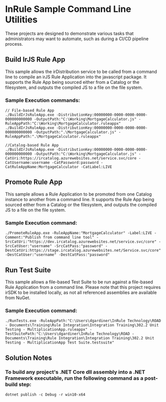 # InRule Sample Command Line Utilities

These projects are designed to demonstrate various tasks that administrators may want to automate, such as during a CI/CD pipeline process.



## Build IrJS Rule App

This sample allows the irDistribution service to be called from a command line to compile an irJS Rule Application into the javascript package.  It supports the Rule App being sourced either from a Catalog or the filesystem, and outputs the compiled JS to a file on the file system.

### Sample Execution commands:

    // File-based Rule App
    ./BuildIrJsRuleApp.exe -DistributionKey:00000000-0000-0000-0000-000000000000 -OutputPath:"C:\Working\MortgageCalculator.js" -RuleAppPath:"C:\Working\MortgageCalculator.ruleappx"
    ./BuildIrJsRuleApp.exe -DistributionKey:00000000-0000-0000-0000-000000000000 -OutputPath:".\MortgageCalculator.js" -RuleAppPath:".\MortgageCalculator.ruleappx"

    //Catalog-based Rule App
    ./BuildIrJsRuleApp.exe -DistributionKey:00000000-0000-0000-0000-000000000000 -OutputPath:"C:\Working\MortgageCalculator.js" -CatUri:https://ircatalog.azurewebsites.net/service.svc/core -CatUsername:username -CatPassword:password -CatRuleAppName:MortgageCalculator -CatLabel:LIVE



## Promote Rule App

This sample allows a Rule Application to be promoted from one Catalog instance to another from a command line.  It supports the Rule App being sourced either from a Catalog or the filesystem, and outputs the compiled JS to a file on the file system.

### Sample Execution command:

    ./PromoteRuleApp.exe -RuleAppName:"MortgageCalculator" -Label:LIVE -Comment:"Publish from command line tool" -SrcCatUri:"https://dev.ircatalog.azurewebsites.net/service.svc/core" -SrcCatUser:"username" -SrcCatPass:"password" -DestCatUri:https://stage.ircatalog.azurewebsites.net/Service.svc/core" -DestCatUser:"username" -DestCatPass:"password"



## Run Test Suite

This sample allows a file-based Test Suite to be run against a file-based Rule Application from a command line.  Please note that this project requires irSDK to be installed locally, as not all referenced assemblies are available from NuGet.

### Sample Execution command:

    ./RunTests.exe -RuleAppPath:"C:\Users\dgardiner\InRule Technology\ROAD - Documents\Training\Rule Integration\Integration Training\302.2 Unit Testing - MultiplicationApp.ruleappx" -TestSuitePath:"C:\Users\dgardiner\InRule Technology\ROAD - Documents\Training\Rule Integration\Integration Training\302.2 Unit Testing - MultiplicationApp Test Suite.testsuite"



## Solution Notes

### To build any project's .NET Core dll assembly into a .NET Framework executable, run the following command as a post-build step:

    dotnet publish -c Debug -r win10-x64